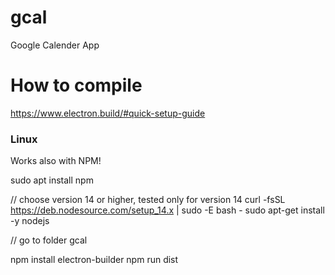 # gcal
Google Calender App

# How to compile

https://www.electron.build/#quick-setup-guide

### Linux

Works also with NPM!

sudo apt install npm

// choose version 14 or higher, tested only for version 14
curl -fsSL https://deb.nodesource.com/setup_14.x | sudo -E bash -
sudo apt-get install -y nodejs

// go to folder gcal

npm install electron-builder
npm run dist